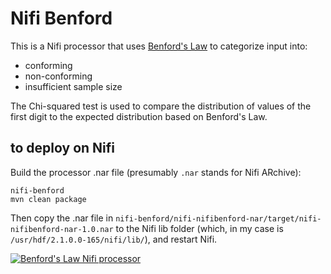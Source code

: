 # Nifi Benford

This is a Nifi processor that uses [Benford's Law](https://en.wikipedia.org/wiki/Benford's_law) to categorize input into:
* conforming
* non-conforming
* insufficient sample size

The Chi-squared test is used to compare the distribution of values of the first digit to the expected distribution based on Benford's Law.

## to deploy on Nifi

Build the processor .nar file (presumably `.nar` stands for Nifi ARchive):

    nifi-benford
    mvn clean package

Then copy the .nar file in `nifi-benford/nifi-nifibenford-nar/target/nifi-nifibenford-nar-1.0.nar` to the Nifi lib folder (which, in my case is `/usr/hdf/2.1.0.0-165/nifi/lib/`), and restart Nifi.


[![Benford's Law Nifi processor](https://img.youtube.com/vi/xIGybxBmKpk/0.jpg)](https://www.youtube.com/watch?v=xIGybxBmKpk)
